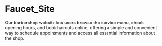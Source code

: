 # Faucet_Site
Our barbershop website lets users browse the service menu, check opening hours, and book haircuts online, offering a simple and convenient way to schedule appointments and access all essential information about the shop.
